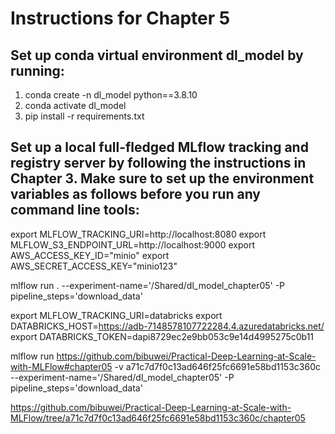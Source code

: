 # Instructions for Chapter 5

## Set up conda virtual environment dl_model by running:
   1. conda create -n dl_model python==3.8.10
   2. conda activate dl_model
   3. pip install -r requirements.txt
## Set up a local full-fledged MLflow tracking and registry server by following the instructions in Chapter 3. Make sure to set up the environment variables as follows before you run any command line tools:

export MLFLOW_TRACKING_URI=http://localhost:8080
export MLFLOW_S3_ENDPOINT_URL=http://localhost:9000
export AWS_ACCESS_KEY_ID="minio"
export AWS_SECRET_ACCESS_KEY="minio123"


mlflow run . --experiment-name='/Shared/dl_model_chapter05' -P pipeline_steps='download_data'



export MLFLOW_TRACKING_URI=databricks
export DATABRICKS_HOST=https://adb-7148578107722284.4.azuredatabricks.net/
export DATABRICKS_TOKEN=dapi8729ec2e9bb053c9e14d4995275c0b11

mlflow run https://github.com/bibuwei/Practical-Deep-Learning-at-Scale-with-MLFlow#chapter05 -v a71c7d7f0c13ad646f25fc6691e58bd1153c360c  --experiment-name='/Shared/dl_model_chapter05' -P pipeline_steps='download_data'


https://github.com/bibuwei/Practical-Deep-Learning-at-Scale-with-MLFlow/tree/a71c7d7f0c13ad646f25fc6691e58bd1153c360c/chapter05
